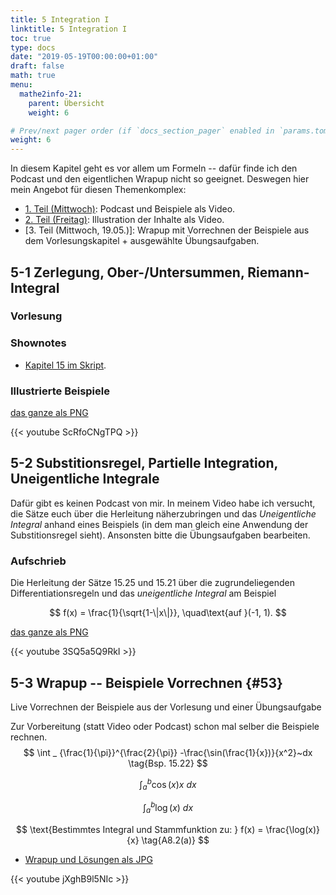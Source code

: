 ```yaml
---
title: 5 Integration I
linktitle: 5 Integration I
toc: true
type: docs
date: "2019-05-19T00:00:00+01:00"
draft: false
math: true
menu:
  mathe2info-21:
    parent: Übersicht
    weight: 6

# Prev/next pager order (if `docs_section_pager` enabled in `params.toml`)
weight: 6
---
```


In diesem Kapitel geht es vor allem um Formeln -- daf&uuml;r finde ich den
Podcast und den eigentlichen Wrapup nicht so geeignet. Deswegen hier mein Angebot f&uuml;r
diesen Themenkomplex:

 * [1. Teil (Mittwoch)](#5-1-zerlegung-ober-untersummen-riemann-integral): Podcast und Beispiele als Video.
 * [2. Teil (Freitag)](#5-2-substitionsregel-partielle-integration-uneigentliche-integrale): Illustration der Inhalte als Video.
 * [3. Teil (Mittwoch, 19.05.)]: Wrapup mit Vorrechnen der Beispiele aus dem Vorlesungskapitel + ausgew&auml;hlte &Uuml;bungsaufgaben.
 <!-- (#5-2-substitionsregel-partielle-integration-uneigentliche-integrale): Illustration der Inhalte als Video.-->
 <!-- (#5-3-wrapup----beispiele-vorrechnen): Vorrechnen der Beispiele aus dem Vorlesungskapitel +
      ausgew&auml;hlte &Uuml;bungsaufgaben.-->
 

## 5-1 Zerlegung, Ober-/Untersummen, Riemann-Integral

### Vorlesung
<div id="pc-lecture-5-1"></div>

### Shownotes

 * [Kapitel 15 im Skript](https://paperhive.org/documents/items/lsDNlcIGTmHL?a=d:FkxoS-cCItIs).

### Illustrierte Beispiele

[das ganze als PNG](../files/5-1-bspx.png)

{{< youtube ScRfoCNgTPQ  >}}

## 5-2 Substitionsregel, Partielle Integration, Uneigentliche Integrale

Daf&uuml;r gibt es keinen Podcast von mir. In meinem Video habe ich versucht,
die S&auml;tze euch &uuml;ber die Herleitung n&auml;herzubringen und das
*Uneigentliche Integral* anhand eines Beispiels (in dem man gleich eine
Anwendung der Substitionsregel sieht). Ansonsten bitte die &Uuml;bungsaufgaben
bearbeiten.

### Aufschrieb

Die Herleitung der S&auml;tze 15.25 und 15.21 &uuml;ber die zugrundeliegenden
Differentiationsregeln und das *uneigentliche Integral* am Beispiel

$$
f(x) = \frac{1}{\sqrt{1-\|x\|}}, \quad\text{auf }(-1, 1).
$$

[das ganze als PNG](../files/5-2.png)

{{< youtube 3SQ5a5Q9RkI >}}


## 5-3 Wrapup -- Beispiele Vorrechnen {#53}

Live Vorrechnen der Beispiele aus der Vorlesung und einer &Uuml;bungsaufgabe

Zur Vorbereitung (statt Video oder Podcast) schon mal selber die Beispiele rechnen.
$$
\int _ {\frac{1}{\pi}}^{\frac{2}{\pi}} -\frac{\sin(\frac{1}{x})}{x^2}~dx \tag{Bsp. 15.22}
$$

$$
\int_a^b \cos(x)x~dx \tag{Bsp. 15.26-1}
$$

$$
\int_a^b \log(x)~dx \tag{Bsp. 15.26-2}
$$

$$
\text{Bestimmtes Integral und Stammfunktion zu: } f(x) = \frac{\log(x)}{x} \tag{A8.2(a)}
$$

 * [Wrapup und L&ouml;sungen als JPG](../files/5-3-wrapup-bspx.jpg)

{{< youtube jXghB9l5NIc >}}
